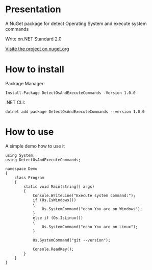 # Presentation
A NuGet package for detect Operating System and execute system commands

Write on.NET Standard 2.0

[Visite the project on nuget.org](https://www.nuget.org/packages/DetectOsAndExecuteCommands/)


# How to install

Package Manager:
```
Install-Package DetectOsAndExecuteCommands -Version 1.0.0
```

.NET CLI:
```
dotnet add package DetectOsAndExecuteCommands --version 1.0.0
```

# How to use
A simple demo how to use it
```
using System;
using DetectOsAndExecuteCommands;

namespace Demo
{
    class Program
    {
        static void Main(string[] args)
        {
            Console.WriteLine("Execute system command:");
            if (Os.IsWindows())
            {
                Os.SystemCommand("echo You are on Windows");
            }
            else if (Os.IsLinux())
            {
                Os.SystemCommand("echo You are on Linux");
            }

            Os.SystemCommand("git --version");

            Console.ReadKey();
        }
    }
}
```
